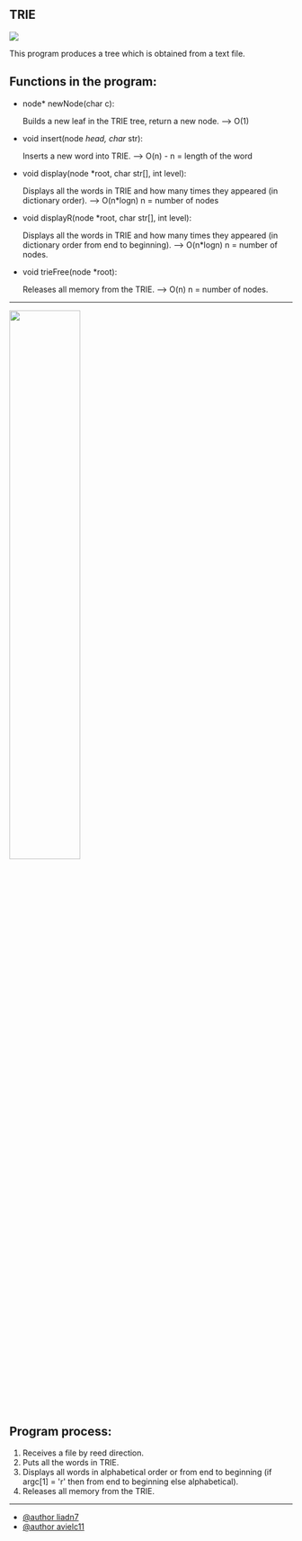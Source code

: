 **TRIE**
----

![](https://github.com/avielc11/mini_projects_c/blob/main/TRIE/img/TRIE.png)


This program produces a tree which is obtained from a text file.

**Functions in the program:**
----

* node* newNode(char c):
  
  Builds a new leaf in the TRIE tree, return a new node. --> O(1)


* void insert(node *head, char* str):
  
  Inserts a new word into TRIE. --> O(n) -  n = length of the word


* void display(node *root, char str[], int level):
  
  Displays all the words in TRIE and how many times they appeared (in dictionary order). --> O(n*logn) n = number of nodes


* void displayR(node *root, char str[], int level):
  
  Displays all the words in TRIE and how many times they appeared (in dictionary order from end to beginning). --> O(n*logn) n = number of nodes.


* void trieFree(node *root):
  
  Releases all memory from the TRIE. --> O(n) n = number of nodes.



***

<img src="https://github.com/avielc11/mini_projects_c/blob/main/TRIE/img/Trie.png" width=50% height=50%>


**Program process:**
----
1) Receives a file by reed direction.
2) Puts all the words in TRIE.
3) Displays all words in alphabetical order or from end to beginning (if argc[1] = 'r' then from end to beginning else alphabetical).
4) Releases all memory from the TRIE.

***

 * [@author liadn7](https://github.com/LIADN7)
 * [@author avielc11](https://github.com/avielc11)
